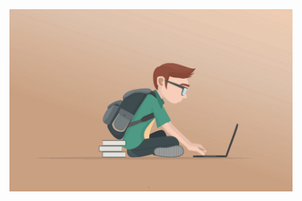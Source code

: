 <img src="https://raw.githubusercontent.com/minhhungit/minhhungit/master/assets/freelance-dev.png" />
